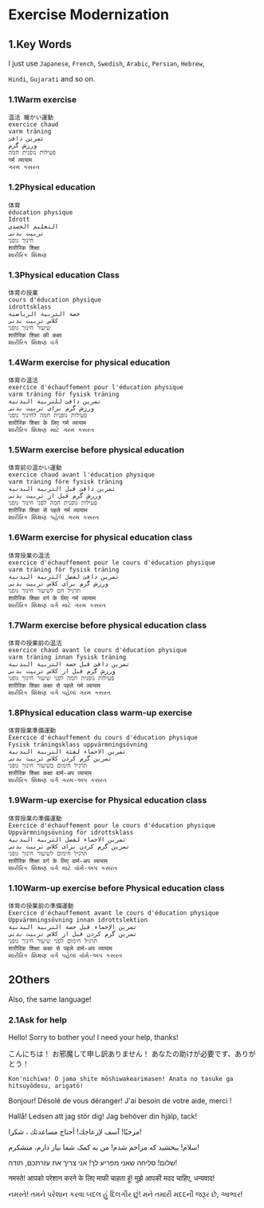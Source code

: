 # Exercise Modernization

## 1.Key Words

I just use `Japanese`, `French`, `Swedish`, `Arabic`, `Persian`, `Hebrew`,

`Hindi`, `Gujarati` and so on.

### 1.1Warm exercise

    温活 暖かい運動
    exercice chaud
    varm träning
    تمرين دافئ
    ورزش گرم
    פעילות גופנית חמה
    गर्म व्यायाम
    ગરમ કસરત

### 1.2Physical education

    体育
    éducation physique
    Idrott
    التعليم الجسدي
    تربیت بدنی
    חינוך גופני
    शारीरिक शिक्षा 
    શારીરિક શિક્ષણ

### 1.3Physical education Class

    体育の授業    
    cours d'éducation physique    
    idrottsklass
    حصة التربية الرياضية
    کلاس تربیت بدنی
    שיעור חינוך גופני
    शारीरिक शिक्षा की कक्षा
    શારીરિક શિક્ષણ વર્ગ

### 1.4Warm exercise for physical education

    体育の温活
    exercice d'échauffement pour l'éducation physique
    varm träning för fysisk träning
    تمرين دافئ للتربية البدنية
    ورزش گرم برای تربیت بدنی
    פעילות גופנית חמה לחינוך גופני
    शारीरिक शिक्षा के लिए गर्म व्यायाम
    શારીરિક શિક્ષણ માટે ગરમ કસરત

### 1.5Warm exercise before physical education

    体育前の温かい運動
    exercice chaud avant l'éducation physique
    varm träning före fysisk träning
    تمرين دافئ قبل التربية البدنية
    ورزش گرم قبل از تربیت بدنی
    פעילות גופנית חמה לפני חינוך גופני
    शारीरिक शिक्षा से पहले गर्म व्यायाम
    શારીરિક શિક્ષણ પહેલાં ગરમ કસરત

### 1.6Warm exercise for physical education class

    体育授業の温活 
    exercice d'échauffement pour le cours d'éducation physique
    varm träning för fysisk träning
    تمرين دافئ لفصل التربية البدنية
    ورزش گرم برای کلاس تربیت بدنی
    תרגיל חם לשיעור חינוך גופני
    शारीरिक शिक्षा वर्ग के लिए गर्म व्यायाम
    શારીરિક શિક્ષણ વર્ગ માટે ગરમ કસરત

### 1.7Warm exercise before physical education class

    体育の授業前の温活
    exercice chaud avant le cours d'éducation physique
    varm träning innan fysisk träning
    تمرين دافئ قبل حصة التربية البدنية
    ورزش گرم قبل از کلاس تربیت بدنی
    פעילות גופנית חמה לפני שיעור חינוך גופני
    शारीरिक शिक्षा कक्षा से पहले गर्म व्यायाम
    શારીરિક શિક્ષણ વર્ગ પહેલાં ગરમ કસરત

### 1.8Physical education class warm-up exercise

    体育授業準備運動
    Exercice d'échauffement du cours d'éducation physique
    Fysisk träningsklass uppvärmningsövning
    تمرين الاحماء لفئة التربية البدنية
    تمرین گرم کردن کلاس تربیت بدنی
    תרגיל חימום בשיעור חינוך גופני
    शारीरिक शिक्षा कक्षा वार्म-अप व्यायाम
    શારીરિક શિક્ષણ વર્ગ ગરમ-અપ કસરત

### 1.9Warm-up exercise for Physical education class

    体育授業の準備運動
    Exercice d'échauffement pour le cours d'éducation physique
    Uppvärmningsövning för idrottsklass
    تمرين الاحماء لفصل التربية البدنية
    تمرین گرم کردن برای کلاس تربیت بدنی
    תרגיל חימום לשיעור חינוך גופני
    शारीरिक शिक्षा वर्ग के लिए वार्म-अप व्यायाम
    શારીરિક શિક્ષણ વર્ગ માટે વોર્મ-અપ કસરત

### 1.10Warm-up exercise before Physical education class

    体育の授業前の準備運動
    Exercice d'échauffement avant le cours d'éducation physique
    Uppvärmningsövning innan idrottslektion
    تمرين الإحماء قبل حصة التربية البدنية
    تمرین گرم کردن قبل از کلاس تربیت بدنی
    תרגיל חימום לפני שיעור חינוך גופני
    शारीरिक शिक्षा कक्षा से पहले वार्म-अप व्यायाम
    શારીરિક શિક્ષણ વર્ગ પહેલાં વોર્મ-અપ કસરત

## 2Others

Also, the same language!

### 2.1Ask for help

Hello! Sorry to bother you! I need your help, thanks!

こんにちは！ お邪魔して申し訳ありません！ あなたの助けが必要です、ありがとう！

    Kon'nichiwa! O jama shite mōshiwakearimasen! Anata no tasuke ga hitsuyōdesu, arigatō!
Bonjour! Désolé de vous déranger! J'ai besoin de votre aide, merci !

Hallå! Ledsen att jag stör dig! Jag behöver din hjälp, tack!

مرحبًا! آسف لإزعاجك! أحتاج مساعدتك ، شكرا!

سلام! ببخشید که مزاحم شدم! من به کمک شما نیاز دارم، متشکرم!

שלום! סליחה שאני מפריע לך! אני צריך את עזרתכם, תודה!

नमस्ते! आपको परेशान करने के लिए माफी चाहता हूं! मुझे आपकी मदद चाहिए, धन्यवाद!

નમસ્તે! તમને પરેશાન કરવા બદલ હું દિલગીર છું! મને તમારી મદદની જરૂર છે, આભાર!
